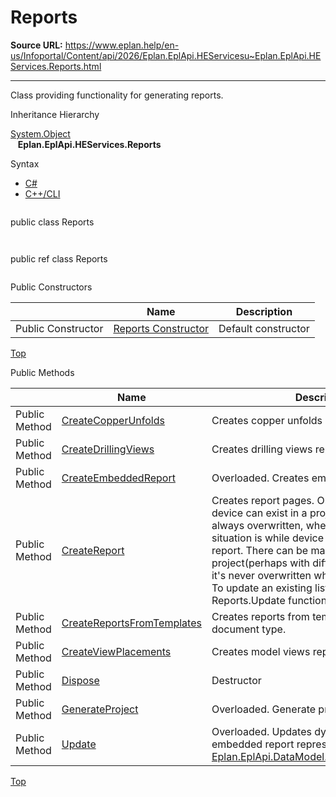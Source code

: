 # Reports

**Source URL:** https://www.eplan.help/en-us/Infoportal/Content/api/2026/Eplan.EplApi.HEServicesu~Eplan.EplApi.HEServices.Reports.html

---

Class providing functionality for generating reports.

Inheritance Hierarchy

[System.Object](#)  
   **Eplan.EplApi.HEServices.Reports**

Syntax

- [C#](#i-syntax-CS)
- [C++/CLI](#i-syntax-CPP2005)

```
```
public class Reports
```
```

```
```
public ref class Reports
```
```



Public Constructors

|  | Name | Description |
| --- | --- | --- |
| Public Constructor | [Reports Constructor](Eplan.EplApi.HEServicesu~Eplan.EplApi.HEServices.Reports~_ctor.html) | Default constructor |

[Top](#top)




Public Methods

|  | Name | Description |
| --- | --- | --- |
| Public Method | [CreateCopperUnfolds](Eplan.EplApi.HEServicesu~Eplan.EplApi.HEServices.Reports~CreateCopperUnfolds.html) | Creates copper unfolds report |
| Public Method | [CreateDrillingViews](Eplan.EplApi.HEServicesu~Eplan.EplApi.HEServices.Reports~CreateDrillingViews.html) | Creates drilling views report |
| Public Method | [CreateEmbeddedReport](Eplan.EplApi.HEServicesu~Eplan.EplApi.HEServices.Reports~CreateEmbeddedReport.html) | Overloaded. Creates embedded report. |
| Public Method | [CreateReport](Eplan.EplApi.HEServicesu~Eplan.EplApi.HEServices.Reports~CreateReport.html) | Creates report pages. Only one report for one device can exist in a project, therefore it's always overwritten, when creating. Different situation is while device list is an overview report. There can be many device list in a project(perhaps with different filters), therefore it's never overwritten when creating a new one. To update an existing list of devices, use Reports.Update function. |
| Public Method | [CreateReportsFromTemplates](Eplan.EplApi.HEServicesu~Eplan.EplApi.HEServices.Reports~CreateReportsFromTemplates.html) | Creates reports from templates of given document type. |
| Public Method | [CreateViewPlacements](Eplan.EplApi.HEServicesu~Eplan.EplApi.HEServices.Reports~CreateViewPlacements.html) | Creates model views report |
| Public Method | [Dispose](Eplan.EplApi.HEServicesu~Eplan.EplApi.HEServices.Reports~Dispose().html) | Destructor |
| Public Method | [GenerateProject](Eplan.EplApi.HEServicesu~Eplan.EplApi.HEServices.Reports~GenerateProject.html) | Overloaded. Generate project reports. |
| Public Method | [Update](Eplan.EplApi.HEServicesu~Eplan.EplApi.HEServices.Reports~Update.html) | Overloaded. Updates dynamic formular or embedded report represented by [Eplan.EplApi.DataModel.ReportBlockReference](Eplan.EplApi.DataModelu~Eplan.EplApi.DataModel.ReportBlockReference.html). |

[Top](#top)

